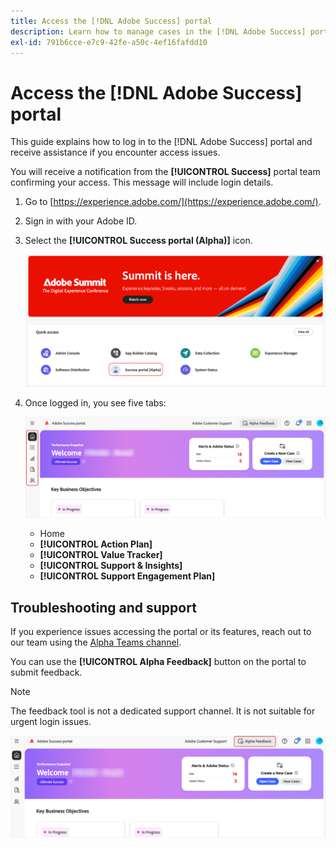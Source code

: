 ```yaml
---
title: Access the [!DNL Adobe Success] portal
description: Learn how to manage cases in the [!DNL Adobe Success] portal.
exl-id: 791b6cce-e7c9-42fe-a50c-4ef16fafdd10
---
```

# Access the [!DNL Adobe Success] portal 

This guide explains how to log in to the [!DNL Adobe Success] portal and receive assistance if you encounter access issues. 

You will receive a notification from the **[!UICONTROL Success]** portal team confirming your access. This message will include login details.   

1. Go to [https://experience.adobe.com/](https://experience.adobe.com/). 
1. Sign in with your Adobe ID. 
1. Select the **[!UICONTROL Success portal (Alpha)]** icon.

    ![alpha-success-portal-alpha](assets/alpha-success-portal-alpha.png)



1. Once logged in, you see five tabs: 

    ![adobe-success-portal-tabs](assets/adobe-success-portal-tabs.png)


   * Home  
   * **[!UICONTROL Action Plan]** 
   * **[!UICONTROL Value Tracker]** 
   * **[!UICONTROL Support & Insights]**
   * **[!UICONTROL Support Engagement Plan]**

## Troubleshooting and support 

If you experience issues accessing the portal or its features, reach out to our team using the [Alpha Teams channel](https://teams.microsoft.com/l/channel/19:h-GcuAZs9uF05rervqTdx2U27ohYINuRUIfbMte9B-U1@thread.tacv2/General?groupId=02b87789-3475-47e4-94c1-0981f63ae89f&tenantId=fa7b1b5a-7b34-4387-94ae-d2c178decee1).    

You can use the **[!UICONTROL Alpha Feedback]** button on the portal to submit feedback. 

>[!NOTE]
>
>The feedback tool is not a dedicated support channel. It is not suitable for urgent login issues.

![adobe-success-portal-home](assets/adobe-success-portal-home.png)
